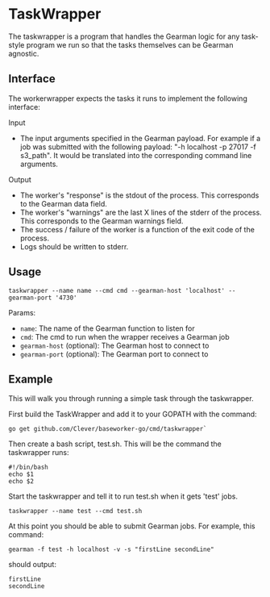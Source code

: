 TaskWrapper
=============

The taskwrapper is a program that handles the Gearman logic for any task-style program we
run so that the tasks themselves can be Gearman agnostic.

Interface
---------

The workerwrapper expects the tasks it runs to implement the following interface:

Input

 - The input arguments specified in the Gearman payload. For example if a job was submitted with the following payload:
"-h localhost -p 27017 -f s3_path". It would be translated into the corresponding command line arguments.

Output

 - The worker's "response" is the stdout of the process. This corresponds to the Gearman data field.
 - The worker's "warnings" are the last X lines of the stderr of the process. This corresponds to the Gearman warnings field.
 - The success / failure of the worker is a function of the exit code of the process.
 - Logs should be written to stderr.


Usage
-----
`taskwrapper --name name --cmd cmd --gearman-host 'localhost' --gearman-port '4730'`

Params:

- `name`: The name of the Gearman function to listen for
- `cmd`: The cmd to run when the wrapper receives a Gearman job
- `gearman-host` (optional): The Gearman host to connect to
- `gearman-port` (optional): The Gearman port to connect to


Example
-------
This will walk you through running a simple task through the taskwrapper.

First build the TaskWrapper and add it to your GOPATH with the command:
```
go get github.com/Clever/baseworker-go/cmd/taskwrapper`
```

Then create a bash script, test.sh. This will be the command the taskwrapper runs:
```
#!/bin/bash
echo $1
echo $2
```

Start the taskwrapper and tell it to run test.sh when it gets 'test' jobs.
```
taskwrapper --name test --cmd test.sh
```

At this point you should be able to submit Gearman jobs. For example, this command:
```
gearman -f test -h localhost -v -s "firstLine secondLine"
```
should output:
```
firstLine
secondLine
```
